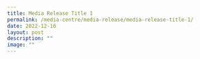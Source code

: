 ```yaml
---
title: Media Release Title 1
permalink: /media-centre/media-release/media-release-title-1/
date: 2022-12-16
layout: post
description: ""
image: ""
---
```

<div allowfullscreen="" frameborder="0" scrolling="no" height="360" width="640" src="//play.vidyard.com/sNxNXK23k151hV4frERMeA.html?" class="vidyard_iframe">
	</div>
	